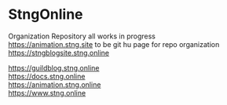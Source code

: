 # StngOnline
Organization Repository all works in progress <br>
https://animation.stng.site to be git hu page for repo organization 
https://stngblogsite.stng.online<br>

https://guildblog.stng.online<br>
https://docs.stng.online<br>
https://animation.stng.online<br>
https://www.stng.online<br>
